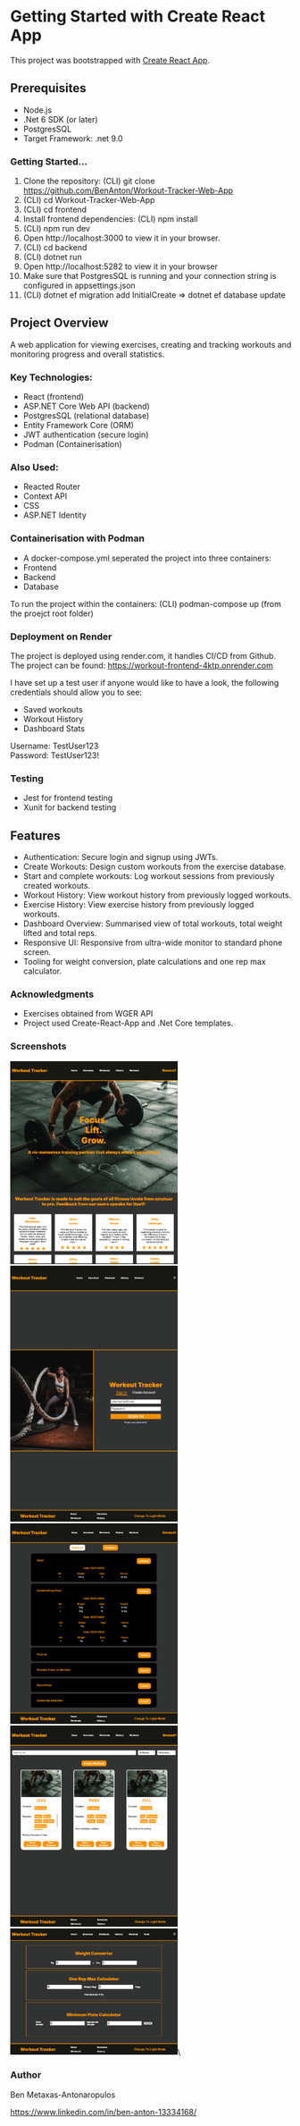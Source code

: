 # Getting Started with Create React App

This project was bootstrapped with [Create React App](https://github.com/facebook/create-react-app).

## Prerequisites

* Node.js
* .Net 6 SDK (or later)
* PostgresSQL
* Target Framework: .net 9.0

### Getting Started...

1. Clone the repository:  (CLI) git clone https://github.com/BenAnton/Workout-Tracker-Web-App
2. (CLI) cd Workout-Tracker-Web-App
3. (CLI) cd frontend
4. Install frontend dependencies:  (CLI) npm install
5. (CLI) npm run dev
6. Open http://localhost:3000 to view it in your browser.
7. (CLI) cd backend
8. (CLI) dotnet run
9. Open http://localhost:5282 to view it in your browser
10. Make sure that PostgresSQL is running and your connection string is configured in appsettings.json
11. (CLI) dotnet ef migration add InitialCreate => dotnet ef database update

## Project Overview

A web application for viewing exercises, creating and tracking workouts and monitoring progress and overall statistics.

### Key Technologies:

* React (frontend)
* ASP.NET Core Web API (backend)
* PostgresSQL (relational database)
* Entity Framework Core (ORM)
* JWT authentication (secure login)
* Podman (Containerisation)

### Also Used:

* Reacted Router
* Context API
* CSS
* ASP.NET Identity

### Containerisation with Podman
* A docker-compose.yml seperated the project into three containers:
* Frontend
* Backend
* Database

To run the project within the containers:
(CLI) podman-compose up (from the proejct root folder)

### Deployment on Render
The project is deployed using render.com, it handles CI/CD from Github. The project can be found:
https://workout-frontend-4ktp.onrender.com

I have set up a test user if anyone would like to have a look, the following credentials should allow you to see: 
* Saved workouts
* Workout History
* Dashboard Stats

Username: TestUser123  
Password: TestUser123!

### Testing

* Jest for frontend testing
* Xunit for backend testing

## Features

* Authentication: Secure login and signup using JWTs.
* Create Workouts: Design custom workouts from the exercise database.
* Start and complete workouts: Log workout sessions from previously created workouts.
* Workout History: View workout history from previously logged workouts.
* Exercise History: View exercise history from previously logged workouts.
* Dashboard Overview: Summarised view of total workouts, total weight lifted and total reps.
* Responsive UI: Responsive from ultra-wide monitor to standard phone screen.
* Tooling for weight conversion, plate calculations and one rep max calculator.

### Acknowledgments

* Exercises obtained from WGER API
* Project used Create-React-App and .Net Core templates.

### Screenshots

<img src="Frontend/public/Screenshots/homepage1.png" width=300/>\
<img src="Frontend/public/Screenshots/login.png" width=300/>\
<img src="Frontend/public/Screenshots/workouthistory.png" width=300/>\
<img src="Frontend/public/Screenshots/workouts.png" width=300/>\
<img src="Frontend/public/Screenshots/tools.png" width=300/>\

### Author

Ben Metaxas-Antonaropulos

https://www.linkedin.com/in/ben-anton-13334168/